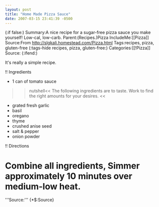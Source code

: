 ```yaml
---
layout: post
title: "Home Made Pizza Sauce"
date: 2007-03-15 23:41:39 -0500
---
```

(:if false:)
Summary:A nice recipe for a sugar-free pizza sauce you make yourself! Low-cal, low-carb.
Parent:(Recipes.)Pizza
IncludeMe:[[Pizza]]
Source:From http://slgkali.homestead.com/Pizza.html
Tags:recipes, pizza, gluten-free
(:tags-hide recipes, pizza, gluten-free:)
Categories:[[!Pizza]]
Source:
(:ifend:)


It's really a simple recipe. 

!! Ingredients
* 1 can of tomato sauce

>>nutshell<<
The following ingredients are to taste. Work to find the right
amounts for your desires.
>><<

* grated fresh garlic
* basil
* oregano
* thyme
* crushed anise seed
* salt & pepper
* onion powder


!! Directions
# Combine all ingredients, Simmer approximately 10 minutes over medium-low heat.

'''Source:''' {*$:Source}




